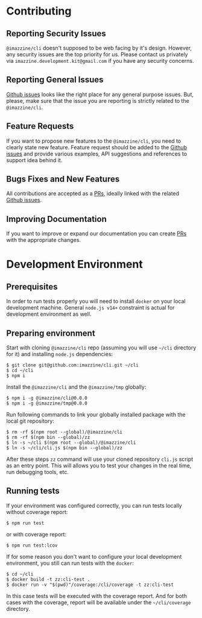 # Contributing

## Reporting Security Issues

`@imazzine/cli` doesn't supposed to be web facing by it's design. However, any security issues are the top priority for us. Please contact us privately via `imazzine.development.kit@gmail.com` if you have any security concerns.

## Reporting General Issues

[Github issues](https://github.com/imazzine/cli/issues) looks like the right place for any general purpose issues. But, please, make sure that the issue you are reporting is strictly related to the `@imazzine/cli`.

## Feature Requests

If you want to propose new features to the `@imazzine/cli`, you need to clearly state new feature. Feature request should be added to the [Github issues](https://github.com/imazzine/cli/issues) and provide various examples, API suggestions and references to support idea behind it.

## Bugs Fixes and New Features

All contributions are accepted as a [PRs](https://github.com/imazzine/cli/pulls), ideally linked with the related [Github issues](https://github.com/imazzine/cli/issues).

## Improving Documentation

If you want to improve or expand our documentation you can create [PRs](https://github.com/imazzine/cli/pulls) with the appropriate changes.

# Development Environment

## Prerequisites

In order to run tests properly you will need to install `docker` on your local development machine. General `node.js v14+` constraint is actual for development environment as well.

## Preparing environment

Start with cloning `@imazzine/cli` repo (assuming you will use `~/cli` directory for it) and installing `node.js` dependencies:

```
$ git clone git@github.com:imazzine/cli.git ~/cli
$ cd ~/cli
$ npm i
```

Install the `@imazzine/cli` and the `@imazzine/tmp` globally:

```
$ npm i -g @imazzine/cli@0.0.0
$ npm i -g @imazzine/tmp@0.0.0
```

Run following commands to link your globally installed package with the local git repository:

```
$ rm -rf $(npm root --global)/@imazzine/cli
$ rm -rf $(npm bin --global)/zz
$ ln -s ~/cli $(npm root --global)/@imazzine/cli
$ ln -s ~/cli/cli.js $(npm bin --global)/zz
```

After these steps `zz` command will use your cloned repository `cli.js` script as an entry point. This will allows you to test your changes in the real time, run debugging tools, etc.

## Running tests

If your environment was configured correctly, you can run tests locally without coverage report:

```
$ npm run test
```

or with coverage report:

```
$ npm run test:lcov
```

If for some reason you don't want to configure your local development environment, you still can run tests with the `docker`:

```
$ cd ~/cli
$ docker build -t zz:cli-test .
$ docker run -v "$(pwd)"/coverage:/cli/coverage -t zz:cli-test
```

In this case tests will be executed with the coverage report. And for both cases with the coverage, report will be available under the `~/cli/coverage` directory.